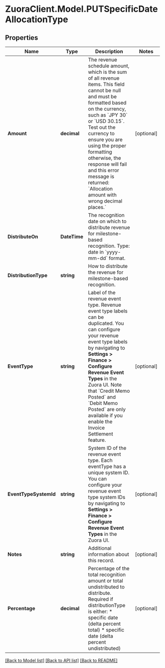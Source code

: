 # ZuoraClient.Model.PUTSpecificDateAllocationType

## Properties

Name | Type | Description | Notes
------------ | ------------- | ------------- | -------------
**Amount** | **decimal** | The revenue schedule amount, which is the sum of all revenue items. This field cannot be null and must be formatted based on the currency, such as &#x60;JPY 30&#x60; or &#x60;USD 30.15&#x60;. Test out the currency to ensure you are using the proper formatting otherwise, the response will fail and this error message is returned: &#x60;Allocation amount with wrong decimal places.&#x60;  | [optional] 
**DistributeOn** | **DateTime** | The recognition date on which to distribute revenue for milestone-based recognition.  Type: date in &#x60;yyyy-mm-dd&#x60; format.  | 
**DistributionType** | **string** | How to distribute the revenue for milestone-based recognition.  | 
**EventType** | **string** | Label of the revenue event type. Revenue event type labels can be duplicated. You can configure your revenue event type labels by navigating to **Settings &gt; Finance &gt; Configure Revenue Event Types** in the Zuora UI.  Note that &#x60;Credit Memo Posted&#x60; and &#x60;Debit Memo Posted&#x60; are only available if you enable the Invoice Settlement feature.  | [optional] 
**EventTypeSystemId** | **string** | System ID of the revenue event type. Each eventType has a unique system ID. You can configure your revenue event type system IDs by navigating to **Settings &gt; Finance &gt; Configure Revenue Event Types** in the Zuora UI.  | [optional] 
**Notes** | **string** | Additional information about this record.  | [optional] 
**Percentage** | **decimal** | Percentage of the total recognition amount or total undistributed to distribute.  Required if distributionType is either: * specific date (delta percent total) * specific date (delta percent undistributed)  | [optional] 

[[Back to Model list]](../README.md#documentation-for-models) [[Back to API list]](../README.md#documentation-for-api-endpoints) [[Back to README]](../README.md)

